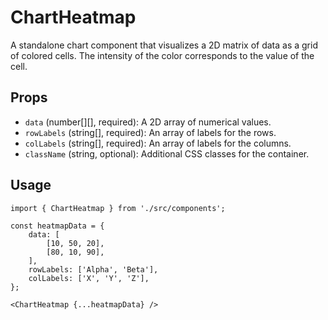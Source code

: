 # ChartHeatmap

A standalone chart component that visualizes a 2D matrix of data as a grid of colored cells. The intensity of the color corresponds to the value of the cell.

## Props

*   `data` (number[][], required): A 2D array of numerical values.
*   `rowLabels` (string[], required): An array of labels for the rows.
*   `colLabels` (string[], required): An array of labels for the columns.
*   `className` (string, optional): Additional CSS classes for the container.

## Usage

```tsx
import { ChartHeatmap } from './src/components';

const heatmapData = {
    data: [
        [10, 50, 20],
        [80, 10, 90],
    ],
    rowLabels: ['Alpha', 'Beta'],
    colLabels: ['X', 'Y', 'Z'],
};

<ChartHeatmap {...heatmapData} />
```
